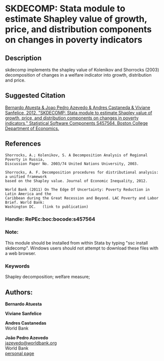 # SKDECOMP: Stata module to estimate Shapley value of growth, price, and distribution components on changes in poverty indicators

## Description
skdecomp implements the shapley value of Kolenikov and Shorrocks (2003) decomposition of changes in a welfare indicator into growth, distribution and price.

## Suggested Citation
[Bernardo Atuesta & Joao Pedro Azevedo & Andres Castaneda & Viviane Sanfelice, 2012. "SKDECOMP: Stata module to estimate Shapley value of growth, price, and distribution components on changes in poverty indicators," Statistical Software Components S457564, Boston College Department of Economics.](https://ideas.repec.org/c/boc/bocode/s457564.html)

## References

    Shorrocks, A.; Kolenikov, S. A Decomposition Analysis of Regional Poverty in Russia,
    Discussion Paper No. 2003/74 United Nations University, 2003.

    Shorrocks, A. F. Decomposition procedures for distributional analysis: a unified framework
    based on the Shapley value. Journal of Economic Inequality, 2012.

    World Bank (2011) On The Edge Of Uncertainty: Poverty Reduction in Latin America and the
    Caribbean during the Great Recession and Beyond. LAC Poverty and Labor Brief. World Bank:
    Washington DC.   (link to publication)


### Handle: RePEc:boc:bocode:s457564 

### Note: 
This module should be installed from within Stata by typing "ssc install skdecomp". Windows users should not attempt to download these files with a web browser.

### Keywords
Shapley decomposition; welfare measure;


## Authors: 

  **Bernardo Atuesta**  

  **Viviane Sanfelice**  

  **Andres Castanedas**  
  World Bank  

  **João Pedro Azevedo**  
  [jazevedo@worldbank.org](mailto:jazevedo@worldbank.org)  
  World Bank  
  [personal page](http://www.worldbank.org/en/about/people/j/joao-pedro-azevedo)  


